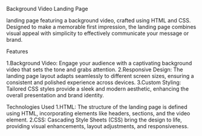 Background Video Landing Page

landing page featuring a background video, crafted using HTML and CSS. Designed to make a memorable first impression, the landing page combines visual appeal with simplicity to effectively communicate your message or brand.

Features

  1.Background Video: Engage your audience with a captivating background video that sets the tone and grabs attention.
  2.Responsive Design: The landing page layout adapts seamlessly to different screen sizes, ensuring a consistent and polished experience across devices.
  3.Custom Styling: Tailored CSS styles provide a sleek and modern aesthetic, enhancing the overall presentation and brand identity.
  

Technologies Used
1.HTML: The structure of the landing page is defined using HTML, incorporating elements like headers, sections, and the video element.
2.CSS: Cascading Style Sheets (CSS) bring the design to life, providing visual enhancements, layout adjustments, and responsiveness.
